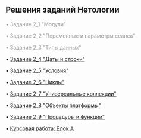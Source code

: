 <h2><strong>Решения заданий Нетологии</strong></h2>
<p><span style="color: #999999;">&bull; <a style="color: #999999;"">Задание 2_1 "Модули"</a></span></p>
<p><span style="color: #999999;">&bull; <a style="color: #999999;"">Задание 2_2 "Переменные и параметры сеанса"</a></span></p>
<p><span style="color: #999999;">&bull; <a style="color: #999999;"">Задание 2_3 "Типы данных"</a></span></p>
</p> <p>&bull; <a href="Homework 2_4.pdf">Задание 2_4 "Даты и строки"</a></p>
</p> <p>&bull; <a href="Homework 2_5.pdf">Задание 2_5 "Условия"</a></p>
</p> <p>&bull; <a href="Homework 2_6.pdf">Задание 2_6 "Циклы"</a></p>
</p> <p>&bull; <a href="Homework 2_7.pdf">Задание 2_7 "Универсальные коллекции"</a></p>
</p> <p>&bull; <a href="Homework 2_8.pdf">Задание 2_8 "Объекты платформы"</a></p>
</p> <p>&bull; <a href="Homework 2_9.pdf">Задание 2_9 "Процедуры и функции"</a></p>
</p> <p>&bull; <a href="Coursework A.pdf">Курсовая работа: Блок А</a></p>
